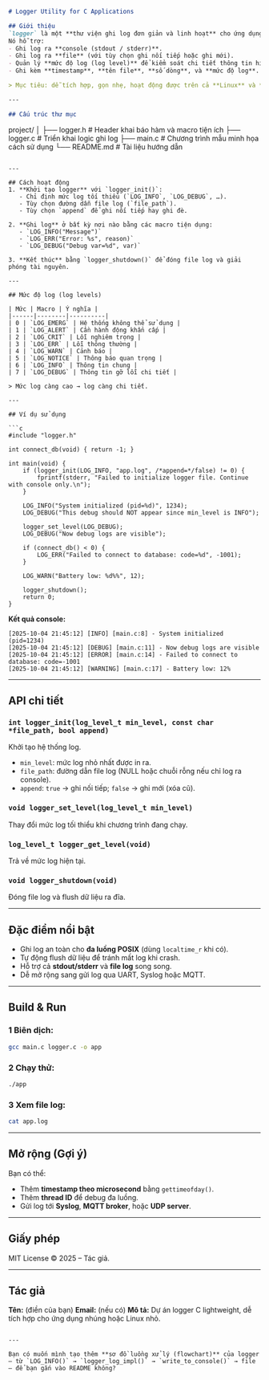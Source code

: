 ```markdown
# Logger Utility for C Applications

## Giới thiệu
`logger` là một **thư viện ghi log đơn giản và linh hoạt** cho ứng dụng C/C++.  
Nó hỗ trợ:
- Ghi log ra **console (stdout / stderr)**.  
- Ghi log ra **file** (với tùy chọn ghi nối tiếp hoặc ghi mới).  
- Quản lý **mức độ log (log level)** để kiểm soát chi tiết thông tin hiển thị.  
- Ghi kèm **timestamp**, **tên file**, **số dòng**, và **mức độ log**.  

> Mục tiêu: dễ tích hợp, gọn nhẹ, hoạt động được trên cả **Linux** và **Embedded Linux**.

---

## Cấu trúc thư mục

```

project/
│
├── logger.h           # Header khai báo hàm và macro tiện ích
├── logger.c           # Triển khai logic ghi log
├── main.c             # Chương trình mẫu minh họa cách sử dụng
└── README.md          # Tài liệu hướng dẫn

````

---

## Cách hoạt động
1. **Khởi tạo logger** với `logger_init()`:
   - Chỉ định mức log tối thiểu (`LOG_INFO`, `LOG_DEBUG`, …).  
   - Tùy chọn đường dẫn file log (`file_path`).  
   - Tùy chọn `append` để ghi nối tiếp hay ghi đè.

2. **Ghi log** ở bất kỳ nơi nào bằng các macro tiện dụng:
   - `LOG_INFO("Message")`
   - `LOG_ERR("Error: %s", reason)`
   - `LOG_DEBUG("Debug var=%d", var)`

3. **Kết thúc** bằng `logger_shutdown()` để đóng file log và giải phóng tài nguyên.

---

## Mức độ log (log levels)

| Mức | Macro | Ý nghĩa |
|------|--------|----------|
| 0 | `LOG_EMERG` | Hệ thống không thể sử dụng |
| 1 | `LOG_ALERT` | Cần hành động khẩn cấp |
| 2 | `LOG_CRIT` | Lỗi nghiêm trọng |
| 3 | `LOG_ERR` | Lỗi thông thường |
| 4 | `LOG_WARN` | Cảnh báo |
| 5 | `LOG_NOTICE` | Thông báo quan trọng |
| 6 | `LOG_INFO` | Thông tin chung |
| 7 | `LOG_DEBUG` | Thông tin gỡ lỗi chi tiết |

> Mức log càng cao → log càng chi tiết.

---

## Ví dụ sử dụng

```c
#include "logger.h"

int connect_db(void) { return -1; }

int main(void) {
    if (logger_init(LOG_INFO, "app.log", /*append=*/false) != 0) {
        fprintf(stderr, "Failed to initialize logger file. Continue with console only.\n");
    }

    LOG_INFO("System initialized (pid=%d)", 1234);
    LOG_DEBUG("This debug should NOT appear since min_level is INFO");

    logger_set_level(LOG_DEBUG);
    LOG_DEBUG("Now debug logs are visible");

    if (connect_db() < 0) {
        LOG_ERR("Failed to connect to database: code=%d", -1001);
    }

    LOG_WARN("Battery low: %d%%", 12);

    logger_shutdown();
    return 0;
}
````

**Kết quả console:**

```
[2025-10-04 21:45:12] [INFO] [main.c:8] - System initialized (pid=1234)
[2025-10-04 21:45:12] [DEBUG] [main.c:11] - Now debug logs are visible
[2025-10-04 21:45:12] [ERROR] [main.c:14] - Failed to connect to database: code=-1001
[2025-10-04 21:45:12] [WARNING] [main.c:17] - Battery low: 12%
```

---

## API chi tiết

### `int logger_init(log_level_t min_level, const char *file_path, bool append)`

Khởi tạo hệ thống log.

* `min_level`: mức log nhỏ nhất được in ra.
* `file_path`: đường dẫn file log (NULL hoặc chuỗi rỗng nếu chỉ log ra console).
* `append`: `true` → ghi nối tiếp; `false` → ghi mới (xóa cũ).

### `void logger_set_level(log_level_t min_level)`

Thay đổi mức log tối thiểu khi chương trình đang chạy.

### `log_level_t logger_get_level(void)`

Trả về mức log hiện tại.

### `void logger_shutdown(void)`

Đóng file log và flush dữ liệu ra đĩa.

---

## Đặc điểm nổi bật

* Ghi log an toàn cho **đa luồng POSIX** (dùng `localtime_r` khi có).
* Tự động flush dữ liệu để tránh mất log khi crash.
* Hỗ trợ cả **stdout/stderr** và **file log** song song.
* Dễ mở rộng sang gửi log qua UART, Syslog hoặc MQTT.

---

## Build & Run

### 1 Biên dịch:

```bash
gcc main.c logger.c -o app
```

### 2 Chạy thử:

```bash
./app
```

### 3 Xem file log:

```bash
cat app.log
```

---

## Mở rộng (Gợi ý)

Bạn có thể:

* Thêm **timestamp theo microsecond** bằng `gettimeofday()`.
* Thêm **thread ID** để debug đa luồng.
* Gửi log tới **Syslog**, **MQTT broker**, hoặc **UDP server**.

---

## Giấy phép

MIT License © 2025 – Tác giả.

---

## Tác giả

**Tên:** (điền của bạn)
**Email:** (nếu có)
**Mô tả:** Dự án logger C lightweight, dễ tích hợp cho ứng dụng nhúng hoặc Linux nhỏ.

```

---

Bạn có muốn mình tạo thêm **sơ đồ luồng xử lý (flowchart)** của logger — từ `LOG_INFO()` → `logger_log_impl()` → `write_to_console()` → file — để bạn gắn vào README không?
```
